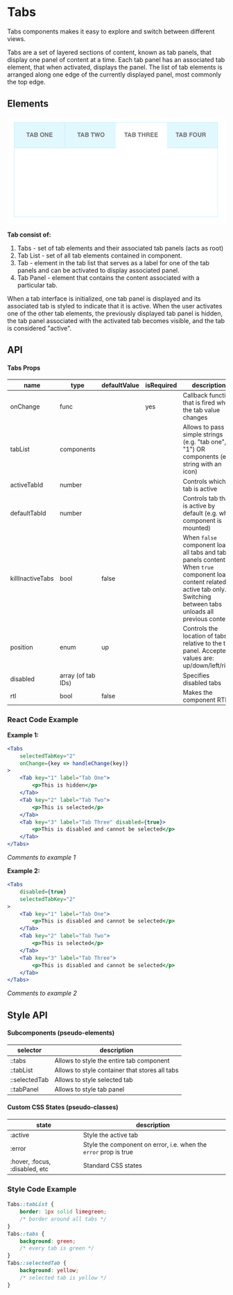 # Tabs

Tabs components makes it easy to explore and switch between different views.

Tabs are a set of layered sections of content, known as tab panels, that display one panel of content at a time. Each tab panel has an associated tab element, that when activated, displays the panel. The list of tab elements is arranged along one edge of the currently displayed panel, most commonly the top edge.

## Elements

![elements](./assets/elements.png)

**Tab consist of:**

1. Tabs - set of tab elements and their associated tab panels (acts as root)
2. Tab List - set of all tab elements contained in component.
3. Tab - element in the tab list that serves as a label for one of the tab panels and can be activated to display associated panel.
4. Tab Panel - element that contains the content associated with a particular tab.

When a tab interface is initialized, one tab panel is displayed and its associated tab is styled to indicate that it is active. When the user activates one of the other tab elements, the previously displayed tab panel is hidden, the tab panel associated with the activated tab becomes visible, and the tab is considered "active".

## API

#### Tabs Props

| name             | type               | defaultValue | isRequired | description                              |
| ---------------- | ------------------ | ------------ | ---------- | ---------------------------------------- |
| onChange         | func               |              | yes        | Callback function that is fired when the tab value changes |
| tabList          | components         |              |            | Allows to pass simple strings (e.g. "tab one", "1") OR components (e.g. string with an icon) |
| activeTabId      | number             |              |            | Controls which tab is active             |
| defaultTabId     | number             |              |            | Controls tab that is active by default (e.g. when component is mounted) |
| killInactiveTabs | bool               | false        |            | When `false` component loads all tabs and tab panels content. When `true` component loads content related to active tab only. Switching between tabs unloads all previous content. |
| position         | enum               | up           |            | Controls the location of tabs relative to the tab panel. Accepted values are: up/down/left/right |
| disabled         | array (of tab IDs) |              |            | Specifies disabled tabs                  |
| rtl              | bool               | false        |            | Makes the component RTL                  |



### React Code Example

**Example 1:**

```jsx
<Tabs
    selectedTabKey="2"
    onChange={key => handleChange(key)}
>
    <Tab key="1" label="Tab One">
        <p>This is hidden</p>
    </Tab>
    <Tab key="2" label="Tab Two">
        <p>This is selected</p>
    </Tab>
    <Tab key="3" label="Tab Three" disabled={true}>
        <p>This is disabled and cannot be selected</p>
    </Tab>
</Tabs>
```

*Comments to example 1*


**Example 2:**

```jsx
<Tabs
    disabled={true}
    selectedTabKey="2"
>
    <Tab key="1" label="Tab One">
        <p>This is disabled and cannot be selected</p>
    </Tab>
    <Tab key="2" label="Tab Two">
        <p>This is selected</p>
    </Tab>
    <Tab key="3" label="Tab Three">
        <p>This is disabled and cannot be selected</p>
    </Tab>
</Tabs>
```

*Comments to example 2*



## Style API

#### Subcomponents (pseudo-elements)

| selector   | description                              |
| ---------- | ---------------------------------------- |
| ::tabs     | Allows to style the entire tab component |
| ::tabList  | Allows to style container that stores all tabs |
| ::selectedTab  | Allows to style selected tab         |
| ::tabPanel | Allows to style tab panel                |

#### Custom CSS States (pseudo-classes)

| state                          | description                              |
| ------------------------------ | ---------------------------------------- |
| :active                        | Style the active tab                     |
| :error                         | Style the component on error, i.e. when the `error` prop is true |
| :hover, :focus, :disabled, etc | Standard CSS states                      |



### Style Code Example

```css
Tabs::tabList {
    border: 1px solid limegreen;
    /* border around all tabs */
}
Tabs::tabs {
    background: green;
    /* every tab is green */
}
Tabs::selectedTab {
    background: yellow;
    /* selected tab is yellow */
}
```
